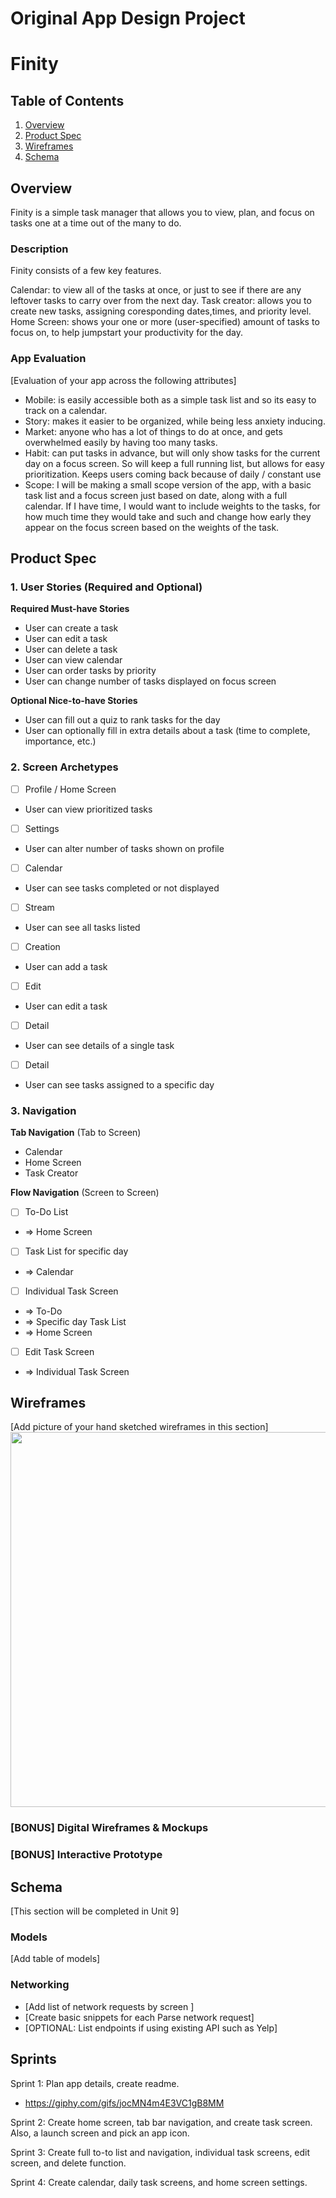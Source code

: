 Original App Design Project
===

# Finity

## Table of Contents

1. [Overview](#Overview)
2. [Product Spec](#Product-Spec)
3. [Wireframes](#Wireframes)
4. [Schema](#Schema)

## Overview

Finity is a simple task manager that allows you to view, plan, and focus on tasks one at a time out of the many to do. 

### Description

Finity consists of a few key features.

Calendar: to view all of the tasks at once, or just to see if there are any leftover tasks to carry over from the next day.
Task creator: allows you to create new tasks, assigning coresponding dates,times, and priority level.
Home Screen: shows your one or more (user-specified) amount of tasks to focus on, to help jumpstart your productivity for the day.

### App Evaluation

[Evaluation of your app across the following attributes]
 - Mobile: is easily accessible both as a simple task list and so its easy to track on a calendar.
 - Story: makes it easier to be organized, while being less anxiety inducing.
 - Market: anyone who has a lot of things to do at once, and gets overwhelmed easily by having too many tasks.
 - Habit: can put tasks in advance, but will only show tasks for the current day on a focus screen. So will keep a full running list, but allows for easy prioritization. Keeps users coming back because of daily / constant use
 - Scope: I will be making a small scope version of the app, with a basic task list and a focus screen just based on date, along with a full calendar. If I have time, I would want to include weights to the tasks, for how much time they would take and such and change how early they appear on the focus screen based on the weights of the task.

## Product Spec

### 1. User Stories (Required and Optional)

**Required Must-have Stories**

* User can create a task
* User can edit a task
* User can delete a task
* User can view calendar
* User can order tasks by priority
* User can change number of tasks displayed on focus screen

**Optional Nice-to-have Stories**

* User can fill out a quiz to rank tasks for the day
* User can optionally fill in extra details about a task (time to complete, importance, etc.)

### 2. Screen Archetypes

- [ ] Profile / Home Screen
* User can view prioritized tasks
- [ ] Settings
* User can alter number of tasks shown on profile
- [ ] Calendar
* User can see tasks completed or not displayed
- [ ] Stream
* User can see all tasks listed
- [ ] Creation
* User can add a task
- [ ] Edit
* User can edit a task
- [ ] Detail
* User can see details of a single task
- [ ] Detail
* User can see tasks assigned to a specific day

### 3. Navigation

**Tab Navigation** (Tab to Screen)

* Calendar
* Home Screen
* Task Creator

**Flow Navigation** (Screen to Screen)

- [ ] To-Do List
* => Home Screen
- [ ] Task List for specific day
* => Calendar
- [ ] Individual Task Screen
* => To-Do
* => Specific day Task List
* => Home Screen
- [ ] Edit Task Screen
* => Individual Task Screen

## Wireframes

[Add picture of your hand sketched wireframes in this section]
<img src="https://imgur.com/a/MHh8wR9" width=600>

### [BONUS] Digital Wireframes & Mockups

### [BONUS] Interactive Prototype

## Schema 

[This section will be completed in Unit 9]

### Models

[Add table of models]

### Networking

- [Add list of network requests by screen ]
- [Create basic snippets for each Parse network request]
- [OPTIONAL: List endpoints if using existing API such as Yelp]

## Sprints

Sprint 1: Plan app details, create readme.
 - https://giphy.com/gifs/jocMN4m4E3VC1gB8MM

Sprint 2: Create home screen, tab bar navigation, and create task screen. Also, a launch screen and pick an app icon.

Sprint 3: Create full to-to list and navigation, individual task screens, edit screen, and delete function.

Sprint 4: Create calendar, daily task screens, and home screen settings.
